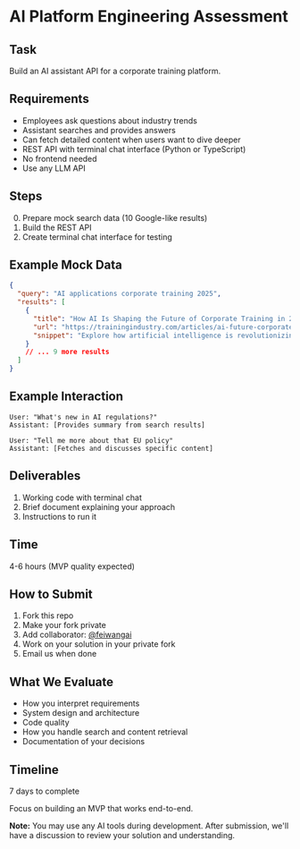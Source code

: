 # AI Platform Engineering Assessment

## Task
Build an AI assistant API for a corporate training platform.

## Requirements
- Employees ask questions about industry trends
- Assistant searches and provides answers
- Can fetch detailed content when users want to dive deeper
- REST API with terminal chat interface (Python or TypeScript)
- No frontend needed
- Use any LLM API

## Steps
0. Prepare mock search data (10 Google-like results)
1. Build the REST API
2. Create terminal chat interface for testing

## Example Mock Data
```json
{
  "query": "AI applications corporate training 2025",
  "results": [
    {
      "title": "How AI Is Shaping the Future of Corporate Training in 2025",
      "url": "https://trainingindustry.com/articles/ai-future-corporate-training",
      "snippet": "Explore how artificial intelligence is revolutionizing corporate learning with personalized training paths, real-time feedback, and adaptive learning systems..."
    }
    // ... 9 more results
  ]
}
```

## Example Interaction
```
User: "What's new in AI regulations?"
Assistant: [Provides summary from search results]

User: "Tell me more about that EU policy"
Assistant: [Fetches and discusses specific content]
```

## Deliverables
1. Working code with terminal chat
2. Brief document explaining your approach
3. Instructions to run it

## Time
4-6 hours (MVP quality expected)

## How to Submit
1. Fork this repo
2. Make your fork private
3. Add collaborator: [@feiwangai](https://github.com/feiwangai)
4. Work on your solution in your private fork
5. Email us when done

## What We Evaluate
- How you interpret requirements
- System design and architecture  
- Code quality
- How you handle search and content retrieval
- Documentation of your decisions

## Timeline
7 days to complete

Focus on building an MVP that works end-to-end.

**Note:** You may use any AI tools during development. After submission, we'll have a discussion to review your solution and understanding.